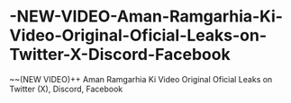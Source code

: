 # -NEW-VIDEO-Aman-Ramgarhia-Ki-Video-Original-Oficial-Leaks-on-Twitter-X-Discord-Facebook
~~(NEW VIDEO)++ Aman Ramgarhia Ki Video Original Oficial Leaks on Twitter (X), Discord, Facebook
